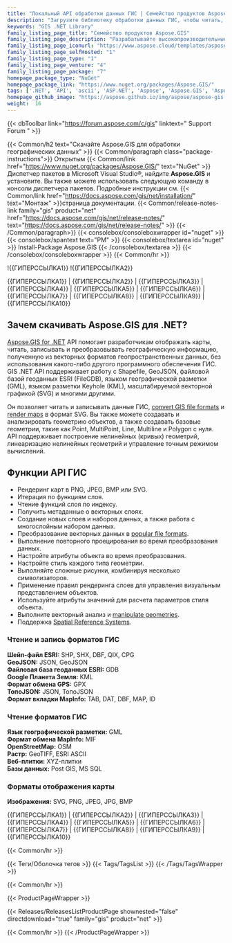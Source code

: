 ```yaml
---
title: "Локальный API обработки данных ГИС | Семейство продуктов Aspose.GIS"
description: "Загрузите библиотеку обработки данных ГИС, чтобы читать, записывать и преобразовывать Shapefile, GeoJSON, FIleGDB, KML и OSM XML, а также отображать карты из поддерживаемых форматов в SVG."
keywords: "GIS .NET Library"
family_listing_page_title: "Семейство продуктов Aspose.GIS"
family_listing_page_description: "Разрабатывайте высокопроизводительные приложения для создания, редактирования и преобразования форматов файлов ГИС с помощью наших собственных API для .NET."
family_listing_page_iconurl: "https://www.aspose.cloud/templates/aspose/App_Themes/V3/images/gis/272x272/aspose_gis-for-net.png"
family_listing_page_selfHosted: "1"
family_listing_page_type: "1"
family_listing_page_venture: "4"
family_listing_page_package: "7"
homepage_package_type: "NuGet"
homepage_package_link: "https://www.nuget.org/packages/Aspose.GIS/"
tags: ['.NET', 'API', 'ascii', 'ASP.NET', 'Aspose', 'Aspose.GIS', 'Aspose.Total', 'Assembly', 'bmp', 'C#', 'Component', 'Conholdate', 'Conholdate.Total', 'Convert', 'Converter', 'cpg', 'csharp', 'dat', 'database', 'dbf', 'dbf', 'epsg', 'format', 'gdb', 'geojson', 'geojson-to-shape', 'geojson-to-topojson', 'geometries', 'geometry', 'geoprocessing', 'geotiff', 'gml', 'gpx', 'id', 'jpg', 'kml', 'Library', 'linq', 'map', 'Microsoft', 'mif', 'mvc', 'osm', 'png', 'postgis', 'qix', 'raster', 'render', 'rendering', 'services', 'shape-to-geojson', 'shapes', 'shp', 'shx', 'spatial', 'sqlserver', 'srid', 'svg', 'tab', 'tif', 'tiff', 'topojson', 'topojson-to-geojson', 'vector', 'VisualStudio', 'windows-forms', 'winforms', 'wkt', 'ESRI', 'Geography', 'Markup', 'Keyhole', 'MapInfo', 'OpenStreetMap', 'scalable', 'bitmap', 'graphics']
homepage_github_image: "https://aspose.github.io/img/aspose/aspose-gis.png"
weight:  16
---
```


{{< dbToolbar link="https://forum.aspose.com/c/gis" linktext=" Support Forum " >}}

{{< Common/h2 text="Скачайте Aspose.GIS для обработки географических данных"  >}}
{{< Common/paragraph class="package-instructions">}}
Открытым
{{< Common/link href="https://www.nuget.org/packages/Aspose.GIS/" text="NuGet"  >}}Диспетчер пакетов в Microsoft Visual Studio®, найдите <b>Aspose.GIS</b> и установите. Вы также можете использовать следующую команду в консоли диспетчера пакетов. Подробные инструкции см.
{{< Common/link href="https://docs.aspose.com/gis/net/installation/" text="Монтаж"  >}}страница документации.
{{< Common/release-notes-link family="gis" product="net" href="https://docs.aspose.com/gis/net/release-notes/" text="https://docs.aspose.com/gis/net/release-notes/"  >}}
{{< /Common/paragraph>}}
{{< consolebox/consoleboxwrapper id="nuget" >}}
       {{< consolebox/spantext text="PM" >}}
       {{< consolebox/textarea id="nuget" >}} Install-Package Aspose.GIS {{< /consolebox/textarea >}}
{{< /consolebox/consoleboxwrapper >}}
{{< Common/hr >}}

!{{ГИПЕРССЫЛКА1}} !{{ГИПЕРССЫЛКА2}}

{{ГИПЕРССЫЛКА1}} | {{ГИПЕРССЫЛКА2}} | {{ГИПЕРССЫЛКА3}} | {{ГИПЕРССЫЛКА4}} | {{ГИПЕРССЫЛКА5}} | {{ГИПЕРССЫЛКА6}} | {{ГИПЕРССЫЛКА7}} | {{ГИПЕРССЫЛКА8}} | {{ГИПЕРССЫЛКА9}} | {{ГИПЕРССЫЛКА10}}

## Зачем скачивать Aspose.GIS для .NET?

[Aspose.GIS for .NET](https://products.aspose.com/gis/net/) API помогает разработчикам отображать карты, читать, записывать и преобразовывать географическую информацию, полученную из векторных форматов геопространственных данных, без использования какого-либо другого программного обеспечения ГИС. GIS .NET API поддерживает работу с Shapefile, GeoJSON, файловой базой геоданных ESRI (FileGDB), языком географической разметки (GML), языком разметки Keyhole (KML), масштабируемой векторной графикой (SVG) и многими другими.

Он позволяет читать и записывать данные ГИС, [convert GIS file formats](https://docs.aspose.com/gis/net/conversion/) и [render maps](https://docs.aspose.com/gis/net/map-rendering/) в формат SVG. Вы также можете создавать и анализировать геометрию объектов, а также создавать базовые геометрии, такие как Point, MultiPoint, Line, Multiline и Polygon с нуля. API поддерживает построение нелинейных (кривых) геометрий, линеаризацию нелинейных геометрий и управление точным режимом вычислений.

## Функции API ГИС

- Рендеринг карт в PNG, JPEG, BMP или SVG.
- Итерация по функциям слоя.
- Чтение функций слоя по индексу.
- Получить метаданные о векторных слоях.
- Создание новых слоев и наборов данных, а также работа с многослойным набором данных.
- Преобразование векторных данных в [popular file formats](https://docs.aspose.com/gis/net/supported-file-formats/).
- Выполнение повторного проецирования во время преобразования данных.
- Настройте атрибуты объекта во время преобразования.
- Настройте стиль каждого типа геометрии.
- Выполняйте сложные рисунки, комбинируя несколько символизаторов.
- Применение правил рендеринга слоев для управления визуальным представлением объектов.
- Используйте атрибуты значений для расчета параметров стиля объекта.
- Выполните векторный анализ и [manipulate geometries](https://docs.aspose.com/gis/net/geometry-types/).
- Поддержка [Spatial Reference Systems](https://docs.aspose.com/gis/net/spatial-reference-systems/).

### Чтение и запись форматов ГИС

**Шейп-файл ESRI:** SHP, SHX, DBF, QIX, CPG\
**GeoJSON:** JSON, GeoJSON\
**Файловая база геоданных ESRI:** GDB\
**Google Планета Земля:** KML\
**Формат обмена GPS:** GPX\
**ТопоJSON:** JSON, ТопоJSON\
**Формат вкладки MapInfo:** TAB, DAT, DBF, MAP, ID

### Чтение форматов ГИС

**Язык географической разметки:** GML\
**Формат обмена MapInfo:** MIF\
**OpenStreetMap:** OSM\
**Растр:** GeoTIFF, ESRI ASCII\
**Веб-плитки:** XYZ-плитки\
**Базы данных:** Post GIS, MS SQL

### Форматы отображения карты

**Изображения:** SVG, PNG, JPEG, JPG, BMP

{{ГИПЕРССЫЛКА1}} | {{ГИПЕРССЫЛКА2}} | {{ГИПЕРССЫЛКА3}} | {{ГИПЕРССЫЛКА4}} | {{ГИПЕРССЫЛКА5}} | {{ГИПЕРССЫЛКА6}} | {{ГИПЕРССЫЛКА7}} | {{ГИПЕРССЫЛКА8}} | {{ГИПЕРССЫЛКА9}} | {{ГИПЕРССЫЛКА10}}

{{< Common/hr >}}

{{< Теги/Оболочка тегов >}}
 {{< Tags/TagsList >}}
{{< /Tags/TagsWrapper >}}

{{< Common/hr >}}

{{< ProductPageWrapper >}}
<!-- ReleasesListProductPage-->
   {{< Releases/ReleasesListProductPage shownested="false"  directdownload="true" family="gis" product="net" >}}
<!-- /ReleasesListProductPage-->
{{< Common/hr >}}
{{< /ProductPageWrapper >}}

